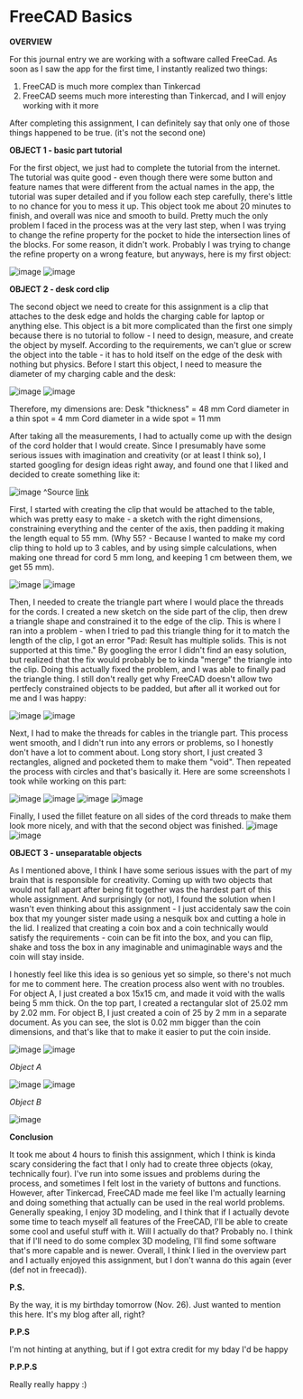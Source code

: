 # FreeCAD Basics

**OVERVIEW**

For this journal entry we are working with a software called FreeCad. As soon as I saw the app for the first time, I instantly realized two things:

1. FreeCAD is much more complex than Tinkercad
2. FreeCAD seems much more interesting than Tinkercad, and I will enjoy working with it more

After completing this assignment, I can definitely say that only one of those things happened to be true. (it's not the second one)

**OBJECT 1 - basic part tutorial**

For the first object, we just had to complete the tutorial from the internet. The tutorial was quite good - even though there were some button and feature names that were different from the actual names in the app, the tutorial was super detailed and if you follow each step carefully, there's little to no chance for you to mess it up. This object took me about 20 minutes to finish, and overall was nice and smooth to build. Pretty much the only problem I faced in the process was at the very last step, when I was trying to change the refine property for the pocket to hide the intersection lines of the blocks. For some reason, it didn't work. Probably I was trying to change the refine property on a wrong feature, but anyways, here is my first object:

![image](https://github.com/user-attachments/assets/df93abea-b9b7-49db-9527-4076b4e60ff0)
![image](https://github.com/user-attachments/assets/2a97f4fa-70b2-4524-ba87-e63fec1bb0ed)

**OBJECT 2 - desk cord clip**

The second object we need to create for this assignment is a clip that attaches to the desk edge and holds the charging cable for laptop or anything else. This object is a bit more complicated than the first one simply because there is no tutorial to follow - I need to design, measure, and create the object by myself. According to the requirements, we can't glue or screw the object into the table - it has to hold itself on the edge of the desk with nothing but physics. Before I start this object, I need to measure the diameter of my charging cable and the desk:

![image](https://github.com/user-attachments/assets/2649d53b-c49d-4ad0-9ebc-b9027aca60bc)
![image](https://github.com/user-attachments/assets/047d48dc-14b4-442d-bcec-0355353c5477)

Therefore, my dimensions are:
Desk "thickness" = 48 mm
Cord diameter in a thin spot = 4 mm
Cord diameter in a wide spot = 11 mm

After taking all the measurements, I had to actually come up with the design of the cord holder that I would create. Since I presumably have some serious issues with imagination and creativity (or at least I think so), I started googling for design ideas right away, and found one that I liked and decided to create something like it:

![image](https://github.com/user-attachments/assets/5d583542-62cc-479d-b1be-7ae2439c955c)
^Source [link](https://www.printables.com/model/913282-desk-edge-cable-organizermulti-cable-clip)

First, I started with creating the clip that would be attached to the table, which was pretty easy to make - a sketch with the right dimensions, constraining everything and the center of the axis, then padding it making the length equal to 55 mm. (Why 55? - Because I wanted to make my cord clip thing to hold up to 3 cables, and by using simple calculations, when making one thread for cord 5 mm long, and keeping 1 cm between them, we get 55 mm).

![image](https://github.com/user-attachments/assets/0051b514-3807-45c2-bd68-013e340d5d00)
![image](https://github.com/user-attachments/assets/47be6533-fb49-4bb6-833b-c69839e9ee62)

Then, I needed to create the triangle part where I would place the threads for the cords. I created a new sketch on the side part of the clip, then drew a triangle shape and constrained it to the edge of the clip. This is where I ran into a problem - when I tried to pad this triangle thing for it to match the length of the clip, I got an error "Pad: Result has multiple solids. This is not supported at this time." By googling the error I didn't find an easy solution, but realized that the fix would probably be to kinda "merge" the triangle into the clip. Doing this actually fixed the problem, and I was able to finally pad the triangle thing. I still don't really get why FreeCAD doesn't allow two pertfecly constrained objects to be padded, but after all it worked out for me and I was happy:

![image](https://github.com/user-attachments/assets/633c8597-8b81-4e16-8d0d-215b96f93616)
![image](https://github.com/user-attachments/assets/8c047a66-f834-4596-8df6-a6c2b59d0e3a)

Next, I had to make the threads for cables in the triangle part. This process went smooth, and I didn't run into any errors or problems, so I honestly don't have a lot to comment about. Long story short, I just created 3 rectangles, aligned and pocketed them to make them "void". Then repeated the process with circles and that's basically it. Here are some screenshots I took while working on this part:

![image](https://github.com/user-attachments/assets/e619aeae-8651-4f5b-b3d0-8ed8082022a8)
![image](https://github.com/user-attachments/assets/e677f60e-5656-49b8-be24-82b04d912081)
![image](https://github.com/user-attachments/assets/41a8cdc4-d4da-41c3-8b55-9666c75b291c)
![image](https://github.com/user-attachments/assets/969c2400-a8eb-498f-84ac-69115680e7e2)

Finally, I used the fillet feature on all sides of the cord threads to make them look more nicely, and with that the second object was finished.
![image](https://github.com/user-attachments/assets/20bcbcbf-2bec-4ac7-b7cf-ac64ca38c6bb)
![image](https://github.com/user-attachments/assets/f466ff29-359b-419d-9345-eea0e715c94a)

**OBJECT 3 - unseparatable objects**

As I mentioned above, I think I have some serious issues with the part of my brain that is responsible for creativity. Coming up with two objects that would not fall apart after being fit together was the hardest part of this whole assignment. And surprisingly (or not), I found the solution when I wasn't even thinking about this assignment - I just accidentaly saw the coin box that my younger sister made using a nesquik box and cutting a hole in the lid. I realized that creating a coin box and a coin technically would satisfy the requirements - coin can be fit into the box, and you can flip, shake and toss the box in any imaginable and unimaginable ways and the coin will stay inside.

I honestly feel like this idea is so genious yet so simple, so there's not much for me to comment here. The creation process also went with no troubles. For object A, I just created a box 15x15 cm, and made it void with the walls being 5 mm thick. On the top part, I created a rectangular slot of 25.02 mm by 2.02 mm. For object B, I just created a coin of 25 by 2 mm in a separate document. As you can see, the slot is 0.02 mm bigger than the coin dimensions, and that's like that to make it easier to put the coin inside. 

![image](https://github.com/user-attachments/assets/51c671b2-1db7-4145-9546-63334eaf4616)
![image](https://github.com/user-attachments/assets/6e3baaed-76d7-4483-87a2-d641d7e278cd)

*Object A*

![image](https://github.com/user-attachments/assets/97b5d1d8-96bd-421b-a639-8676070f6962)
![image](https://github.com/user-attachments/assets/179dc0b2-8ab0-4de8-a2a2-0164666d9aa3)

*Object B*

![image](https://github.com/user-attachments/assets/f54a5bde-5795-47a4-bbf5-2313bb42e9b1)

**Conclusion**

It took me about 4 hours to finish this assignment, which I think is kinda scary considering the fact that I only had to create three objects (okay, technically four). I've run into some issues and problems during the process, and sometimes I felt lost in the variety of buttons and functions. However, after Tinkercad, FreeCAD made me feel like I'm actually learning and doing something that actually can be used in the real world problems. Generally speaking, I enjoy 3D modeling, and I think that if I actually devote some time to teach myself all features of the FreeCAD, I'll be able to create some cool and useful stuff with it. Will I actually do that? Probably no. I think that if I'll need to do some complex 3D modeling, I'll find some software that's more capable and is newer. Overall, I think I lied in the overview part and I actually enjoyed this assignment, but I don't wanna do this again (ever (def not in freecad)).

**P.S.**

By the way, it is my birthday tomorrow (Nov. 26). Just wanted to mention this here. It's my blog after all, right?

**P.P.S**

I'm not hinting at anything, but if I got extra credit for my bday I'd be happy

**P.P.P.S**

Really really happy :)
